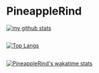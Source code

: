 # PineappleRind

[![my github stats](https://github-readme-stats.vercel.app/api?username=pineapplerind&count_private=true&include_all_commits=true&theme=gradient)](https://github.com/pineapplerind)
##
[![Top Langs](https://github-readme-stats.vercel.app/api/top-langs/?username=pineapplerind&show_icons=true&theme=gradient)](https://github.com/pineapplerind)
##
[![PineappleRind's wakatime stats](https://github-readme-stats.vercel.app/api/wakatime?username=pineapplerind&theme=gradient)](https://github.com/pineapplerind)
